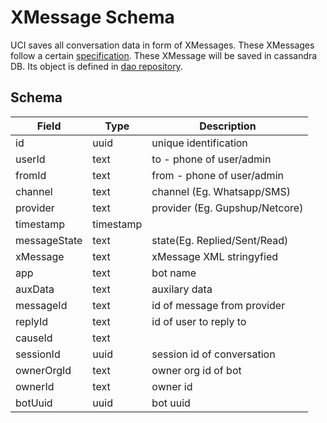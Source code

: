 # XMessage Schema

UCI saves all conversation data in form of XMessages. These XMessages follow a certain [specification](../../xmessage-specification.md). These XMessage will be saved in cassandra DB. Its object is defined in [dao repository](../../#2.3.-dao).

## Schema

| Field        | Type      | Description                    |
| ------------ | --------- | ------------------------------ |
| id           | uuid      | unique identification          |
| userId       | text      | to - phone of user/admin       |
| fromId       | text      | from - phone of user/admin     |
| channel      | text      | channel (Eg. Whatsapp/SMS)     |
| provider     | text      | provider (Eg. Gupshup/Netcore) |
| timestamp    | timestamp |                                |
| messageState | text      | state(Eg. Replied/Sent/Read)   |
| xMessage     | text      | xMessage XML stringyfied       |
| app          | text      | bot name                       |
| auxData      | text      | auxilary data                  |
| messageId    | text      | id of message from provider    |
| replyId      | text      | id of user to reply to         |
| causeId      | text      |                                |
| sessionId    | uuid      | session id of conversation     |
| ownerOrgId   | text      | owner org id of bot            |
| ownerId      | text      | owner id                       |
| botUuid      | uuid      | bot uuid                       |
